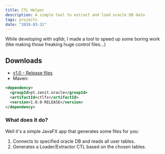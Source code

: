 ```yaml
---
title: CTL Helper
description: A simple tool to extract and load oracle DB data
tags: projects
date: "2018-03-31"
---
```


While developing with sqlldr, I made a tool to speed up some boring work (like making those freaking huge control files...)

## Downloads
* [v1.0 - Release files](https://github.com/4thokage/ctlfx/releases/tag/1.0.0-RELEASE)
* Maven:
```xml
<dependency>
  <groupId>pt.zenit.oracle</groupId>
  <artifactId>ctlfx</artifactId>
  <version>1.0.0-RELEASE</version>
</dependency>
```

### What does it do?
Well it's a simple JavaFX app that generates some files for you:

1. Connects to specified oracle DB and reads all user tables.
2. Generates a Loader/Extractor CTL based on the chosen tables.
